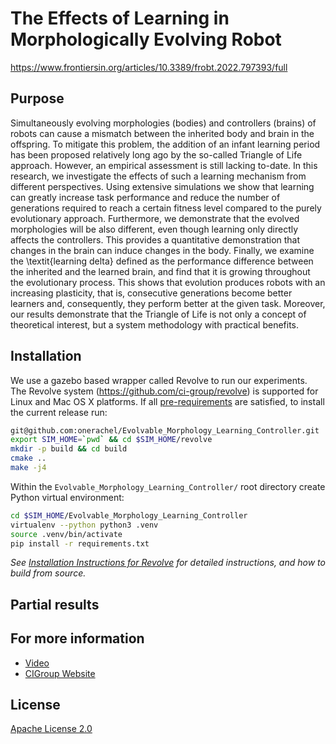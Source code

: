 # The Effects of Learning in Morphologically Evolving Robot

https://www.frontiersin.org/articles/10.3389/frobt.2022.797393/full

## Purpose
Simultaneously evolving morphologies (bodies) and controllers (brains) of robots can cause a mismatch between the inherited body and brain in the offspring. To mitigate this problem, the addition of an infant learning period has been proposed relatively long ago by the so-called Triangle of Life approach. However, an empirical assessment is still lacking to-date. In this research, we investigate the effects of such a learning mechanism from different perspectives. Using extensive simulations we show that learning can greatly increase task performance and reduce the number of generations required to reach a certain fitness level compared to the purely evolutionary approach. Furthermore, we demonstrate that the evolved morphologies will be also different, even though learning only directly affects the controllers. This provides a quantitative demonstration that changes in the brain can induce changes in the body. Finally, we examine the \textit{learning delta} defined as the performance difference between the inherited and the learned brain, and find that it is growing throughout the evolutionary process. This shows that evolution produces robots with an increasing plasticity, that is, consecutive generations become better learners and, consequently, they perform better at the given task. Moreover, our results demonstrate that the Triangle of Life is not only a concept of theoretical interest, but a system methodology with practical benefits. 


## Installation

We use a gazebo based wrapper called Revolve to run our experiments. The Revolve system (https://github.com/ci-group/revolve) is supported for Linux and Mac OS X platforms. 
If all [pre-requirements](https://github.com/ci-group/revolve/wiki/Installation-Instructions-for-Gazebo) are satisfied, to install the current release run:

```bash
git@github.com:onerachel/Evolvable_Morphology_Learning_Controller.git
export SIM_HOME=`pwd` && cd $SIM_HOME/revolve
mkdir -p build && cd build
cmake ..
make -j4
```

Within the `Evolvable_Morphology_Learning_Controller/` root directory create Python virtual environment:

```bash
cd $SIM_HOME/Evolvable_Morphology_Learning_Controller
virtualenv --python python3 .venv
source .venv/bin/activate
pip install -r requirements.txt
```

*See [Installation Instructions for Revolve](https://github.com/ci-group/revolve/wiki/Installation-Instructions-for-Revolve)
for detailed instructions, and how to build from source.*

## Partial results



## For more information

* [Video](https://youtu.be/rtLjsr2JDX8/)
* [CIGroup Website](https://www.cs.vu.nl/ci/)

## License

[Apache License 2.0](LICENSE)
